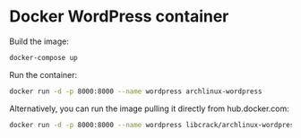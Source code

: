 # Docker WordPress container

Build the image:

```bash
docker-compose up
```

Run the container:

```bash
docker run -d -p 8000:8000 --name wordpress archlinux-wordpress
```

Alternatively, you can run the image pulling it directly from hub.docker.com:

```bash
docker run -d -p 8000:8000 --name wordpress libcrack/archlinux-wordpress
```

